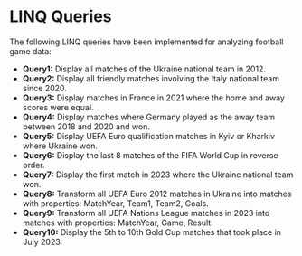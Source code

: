 # LINQ Queries
The following LINQ queries have been implemented for analyzing football game data:
- **Query1:** Display all matches of the Ukraine national team in 2012.
- **Query2:** Display all friendly matches involving the Italy national team since 2020.
- **Query3:** Display matches in France in 2021 where the home and away scores were equal.
- **Query4:** Display matches where Germany played as the away team between 2018 and 2020 and won.
- **Query5:** Display UEFA Euro qualification matches in Kyiv or Kharkiv where Ukraine won.
- **Query6:** Display the last 8 matches of the FIFA World Cup in reverse order.
- **Query7:** Display the first match in 2023 where the Ukraine national team won.
- **Query8:** Transform all UEFA Euro 2012 matches in Ukraine into matches with properties: MatchYear, Team1, Team2, Goals.
- **Query9:** Transform all UEFA Nations League matches in 2023 into matches with properties: MatchYear, Game, Result.
- **Query10:** Display the 5th to 10th Gold Cup matches that took place in July 2023.
